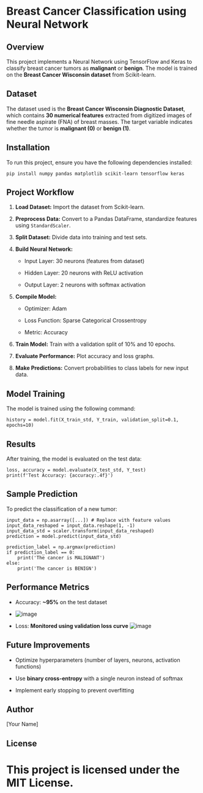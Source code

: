 Breast Cancer Classification using Neural Network
=================================================

Overview
--------

This project implements a Neural Network using TensorFlow and Keras to classify breast cancer tumors as **malignant** or **benign**. The model is trained on the **Breast Cancer Wisconsin dataset** from Scikit-learn.

Dataset
-------

The dataset used is the **Breast Cancer Wisconsin Diagnostic Dataset**, which contains **30 numerical features** extracted from digitized images of fine needle aspirate (FNA) of breast masses. The target variable indicates whether the tumor is **malignant (0)** or **benign (1)**.

Installation
------------

To run this project, ensure you have the following dependencies installed:

    pip install numpy pandas matplotlib scikit-learn tensorflow keras

Project Workflow
----------------

1.  **Load Dataset:** Import the dataset from Scikit-learn.
    
2.  **Preprocess Data:** Convert to a Pandas DataFrame, standardize features using `StandardScaler`.
    
3.  **Split Dataset:** Divide data into training and test sets.
    
4.  **Build Neural Network:**
    
    *   Input Layer: 30 neurons (features from dataset)
        
    *   Hidden Layer: 20 neurons with ReLU activation
        
    *   Output Layer: 2 neurons with softmax activation
        
5.  **Compile Model:**
    
    *   Optimizer: Adam
        
    *   Loss Function: Sparse Categorical Crossentropy
        
    *   Metric: Accuracy
        
6.  **Train Model:** Train with a validation split of 10% and 10 epochs.
    
7.  **Evaluate Performance:** Plot accuracy and loss graphs.
    
8.  **Make Predictions:** Convert probabilities to class labels for new input data.
    

Model Training
--------------

The model is trained using the following command:

    history = model.fit(X_train_std, Y_train, validation_split=0.1, epochs=10)

Results
-------

After training, the model is evaluated on the test data:

    loss, accuracy = model.evaluate(X_test_std, Y_test)
    print(f'Test Accuracy: {accuracy:.4f}')

Sample Prediction
-----------------

To predict the classification of a new tumor:

    input_data = np.asarray([...]) # Replace with feature values
    input_data_reshaped = input_data.reshape(1, -1)
    input_data_std = scaler.transform(input_data_reshaped)
    prediction = model.predict(input_data_std)
    
    prediction_label = np.argmax(prediction)
    if prediction_label == 0:
        print('The cancer is MALIGNANT')
    else:
        print('The cancer is BENIGN')

Performance Metrics
-------------------

*   Accuracy: **~95%** on the test dataset
*   ![image](https://github.com/user-attachments/assets/dee81353-8fed-4ebe-b30f-aa4c3663fbe4)

    
*   Loss: **Monitored using validation loss curve**
    ![image](https://github.com/user-attachments/assets/888499c5-99a2-4cb7-93d4-35935442c7bb)


Future Improvements
-------------------

*   Optimize hyperparameters (number of layers, neurons, activation functions)
    
*   Use **binary cross-entropy** with a single neuron instead of softmax
    
*   Implement early stopping to prevent overfitting
    

Author
------

\[Your Name\]

License
-------

This project is licensed under the MIT License.
===============================================
